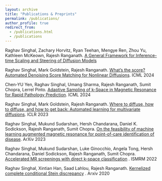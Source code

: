 ```yaml
---
layout: archive
title: "Publications & Preprints"
permalink: /publications/
author_profile: true
redirect_from:
  - /publications.html
  - /publications
---
```

Raghav Singhal, Zachary Horvitz, Ryan Teehan, Mengye Ren, Zhou Yu, Kathleen McKeown, Rajesh Ranganath. [A General Framework for Inference-time Scaling and Steering of Diffusion Models](https://arxiv.org/abs/2501.06848)

Raghav Singhal, Mark Goldstein, Rajesh Ranganath. [What’s the score? Automated Denoising Score Matching for Nonlinear Diffusions](https://arxiv.org/abs/2407.07998). ICML 2024

Chen-YU Yen, Raghav Singhal, Umang Sharma, Rajesh Ranganath, Sumit Chopra, Lerrel Pinto. [Adaptive Sampling of k-Space in Magnetic Resonance for Rapid Pathology Prediction](https://arxiv.org/abs/2406.04318). ICML 2024

Raghav Singhal, Mark Goldstein, Rajesh Ranganath. [Where to diffuse, how to diffuse, and how to get back: Automated learning for multivariate diffusions](https://arxiv.org/abs/2302.07261). ICLR 2023

Raghav Singhal, Mukund Sudarshan, Hersh Chandarana, Daniel K. Sodickson, Rajesh Ranganath, Sumit Chopra. [On the feasibility of machine learning augmented magnetic resonance for point-of-care identification of disease](https://arxiv.org/abs/2301.11962). ArXiv 2023

Raghav Singhal, Mukund Sudarshan, Luke Ginocchio, Angela Tong, Hersh Chandarana, Daniel Sodickson, Rajesh Ranganath, Sumit Chopra. [Accelerated MR screenings with direct k-space classification](https://cds.ismrm.org/protected/22MProceedings/PDFfiles/4804.html) . ISMRM 2022

Raghav Singhal, Xintian Han, Saad Lahlou, Rajesh Ranganath. [Kernelized complete conditional Stein discrepancy](https://arxiv.org/abs/1904.04478) . Arxiv 2020